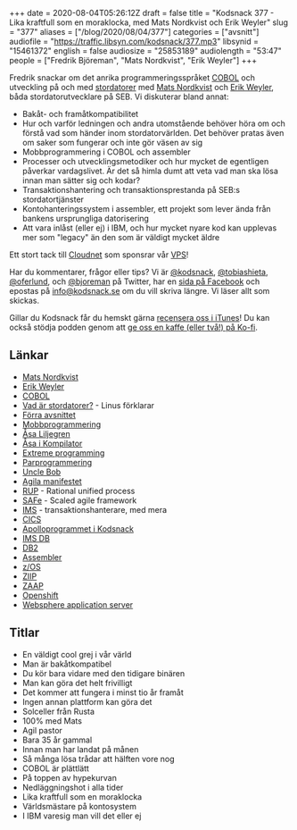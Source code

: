+++
date = 2020-08-04T05:26:12Z
draft = false
title = "Kodsnack 377 - Lika kraftfull som en moraklocka, med Mats Nordkvist och Erik Weyler"
slug = "377"
aliases = ["/blog/2020/08/04/377"]
categories = ["avsnitt"]
audiofile = "https://traffic.libsyn.com/kodsnack/377.mp3"
libsynid = "15461372"
english = false
audiosize = "25853189"
audiolength = "53:47"
people = ["Fredrik Björeman", "Mats Nordkvist", "Erik Weyler"]
+++

Fredrik snackar om det anrika programmeringsspråket [COBOL](https://en.wikipedia.org/wiki/COBOL) och utveckling på och med [stordatorer](https://www.youtube.com/watch?v=ximv-PwAKnc) med [Mats Nordkvist](http://cobol.se/About_cobol.se.html) och [Erik Weyler](https://www.linkedin.com/in/erik-weyler-42859048), båda stordatorutvecklare på SEB. Vi diskuterar bland annat:

* Bakåt- och framåtkompatibilitet
* Hur och varför ledningen och andra utomstående behöver höra om och förstå vad som händer inom stordatorvärlden. Det behöver pratas även om saker som fungerar och inte gör väsen av sig
* Mobbprogrammering i COBOL och assembler
* Processer och utvecklingsmetodiker och hur mycket de egentligen påverkar vardagslivet. Är det så himla dumt att veta vad man ska lösa innan man sätter sig och kodar?
* Transaktionshantering och transaktionsprestanda på SEB:s stordatortjänster
* Kontohanteringssystem i assembler, ett projekt som lever ända från bankens ursprungliga datorisering
* Att vara inlåst (eller ej) i IBM, och hur mycket nyare kod kan upplevas mer som "legacy" än den som är väldigt mycket äldre

Ett stort tack till [Cloudnet](http://www.cloudnet.se) som sponsrar vår [VPS](http://en.wikipedia.org/wiki/Virtual_private_server)!

Har du kommentarer, frågor eller tips? Vi är [@kodsnack](https://www.twitter.com/kodsnack), [@tobiashieta](https://www.twitter.com/tobiashieta), [@oferlund](https://www.twitter.com/oferlund), och [@bjoreman](https://www.twitter.com/bjoreman) på Twitter, har en [sida på Facebook](https://www.facebook.com/kodsnack) och epostas på [info@kodsnack.se](mailto:info@kodsnack.se) om du vill skriva längre. Vi läser allt som skickas.

Gillar du Kodsnack får du hemskt gärna [recensera oss i iTunes](http://itunes.apple.com/se/podcast/kodsnack/id561631498?l=en)! Du kan också stödja podden genom att <a href="https://ko-fi.com/kodsnack" rel="payment">ge oss en kaffe (eller två!) på Ko-fi</a>.

## Länkar ##
* [Mats Nordkvist](http://cobol.se/About_cobol.se.html)
* [Erik Weyler](https://www.linkedin.com/in/erik-weyler-42859048)
* [COBOL](https://en.wikipedia.org/wiki/COBOL)
* [Vad är stordatorer?](https://www.youtube.com/watch?v=ximv-PwAKnc) - Linus förklarar
* [Förra avsnittet](https://kodsnack.se/376/)
* [Mobbprogrammering](https://en.wikipedia.org/wiki/Mob_programming)
* [Åsa Liljegren](http://reallyshouldblogthis.blogspot.com/)
* [Åsa i Kompilator](https://kompilator.se/010/)
* [Extreme programming](https://en.wikipedia.org/wiki/Extreme_programming)
* [Parprogrammering](https://en.wikipedia.org/wiki/Pair_programming)
* [Uncle Bob](https://en.wikipedia.org/wiki/Robert_C._Martin)
* [Agila manifestet](https://en.wikipedia.org/wiki/Agile_software_development#The_Agile_Manifesto)
* [RUP](https://en.wikipedia.org/wiki/Rational_Unified_Process) - Rational unified process
* [SAFe](https://en.wikipedia.org/wiki/Scaled_agile_framework) - Scaled agile framework
* [IMS](https://en.wikipedia.org/wiki/IBM_Information_Management_System) - transaktionshanterare, med mera
* [CICS](https://en.wikipedia.org/wiki/CICS)
* [Apolloprogrammet i Kodsnack](https://kodsnack.se/327/)
* [IMS DB](https://www.ibm.com/support/knowledgecenter/zosbasics/com.ibm.imsintro4db.doc.intro/ip0ind0011003584.htm)
* [DB2](https://en.wikipedia.org/wiki/IBM_Db2_Family)
* [Assembler](https://en.wikipedia.org/wiki/Assembly_language)
* [z/OS](https://en.wikipedia.org/wiki/Z/OS)
* [ZIIP](https://en.wikipedia.org/wiki/ZIIP)
* [ZAAP](https://en.wikipedia.org/wiki/Z_Application_Assist_Processor)
* [Openshift](https://en.wikipedia.org/wiki/OpenShift)
* [Websphere application server](https://en.wikipedia.org/wiki/WebSphere_Application_Server_for_z/OS)

## Titlar ##
* En väldigt cool grej i vår värld
* Man är bakåtkompatibel
* Du kör bara vidare med den tidigare binären
* Man kan göra  det helt frivilligt
* Det kommer att fungera i minst tio år framåt
* Ingen annan plattform kan göra det
* Solceller från Rusta
* 100% med Mats
* Agil pastor
* Bara 35 år gammal
* Innan man har landat på månen
* Så många lösa trådar att hälften vore nog
* COBOL är plättlätt
* På toppen av hypekurvan
* Nedläggningshot i alla tider
* Lika kraftfull som en moraklocka
* Världsmästare på kontosystem
* I IBM varesig man vill det eller ej